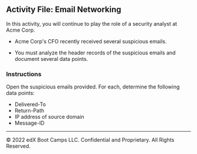 ## Activity File: Email Networking

In this activity, you will continue to play the role of a security analyst at Acme Corp.

- Acme Corp's CFO recently received several suspicious emails.

- You must analyze the header records of the suspicious emails and document several data points.

### Instructions
   
Open the suspicious emails provided. For each, determine the following data points:

  - Delivered-To
  - Return-Path
  - IP address of source domain
  - Message-ID

---
© 2022 edX Boot Camps LLC. Confidential and Proprietary. All Rights Reserved.